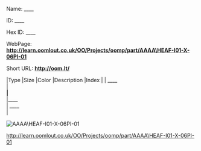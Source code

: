 

 
Name: ____

ID: ____

Hex ID: ____

WebPage: __http://learn.oomlout.co.uk/OO/Projects/oomp/part/AAAA\HEAF-I01-X-06PI-01__

Short URL: __http://oom.lt/__


|Type   |Size   |Color   |Description   |Index   |
| ____ <br>  | ____<br>   |____<br>    |____<br>    | ____<br>  |


![AAAA\HEAF-I01-X-06PI-01](http://oomlout.com/oomp-gen/parts/AAAA\HEAF-I01-X-06PI-01/AAAA\HEAF-I01-X-06PI-01_420.jpg)


 http://learn.oomlout.co.uk/OO/Projects/oomp/part/AAAA\HEAF-I01-X-06PI-01

